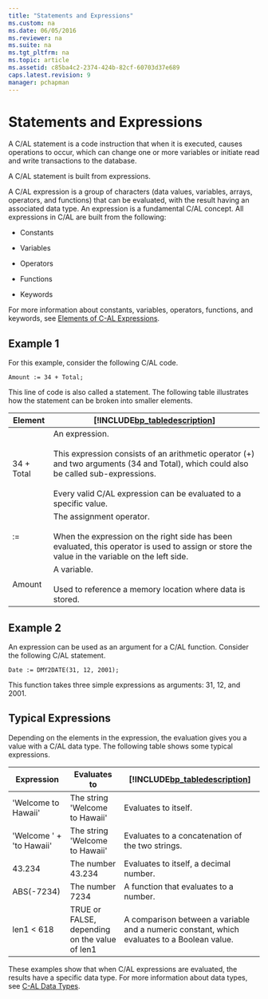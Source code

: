 ```yaml
---
title: "Statements and Expressions"
ms.custom: na
ms.date: 06/05/2016
ms.reviewer: na
ms.suite: na
ms.tgt_pltfrm: na
ms.topic: article
ms.assetid: c85ba4c2-2374-424b-82cf-60703d37e689
caps.latest.revision: 9
manager: pchapman
---
```

# Statements and Expressions
A C\/AL statement is a code instruction that when it is executed, causes operations to occur, which can change one or more variables or initiate read and write transactions to the database.  
  
 A C\/AL statement is built from expressions.  
  
 A C\/AL expression is a group of characters \(data values, variables, arrays, operators, and functions\) that can be evaluated, with the result having an associated data type. An expression is a fundamental C\/AL concept. All expressions in C\/AL are built from the following:  
  
-   Constants  
  
-   Variables  
  
-   Operators  
  
-   Functions  
  
-   Keywords  
  
 For more information about constants, variables, operators, functions, and keywords, see [Elements of C\-AL Expressions](Elements-of-C-AL-Expressions.md).  
  
## Example 1  
 For this example, consider the following C\/AL code.  
  
```  
Amount := 34 + Total;  
```  
  
 This line of code is also called a statement. The following table illustrates how the statement can be broken into smaller elements.  
  
|Element|[!INCLUDE[bp_tabledescription](includes/bp_tabledescription_md.md)]|  
|-------------|---------------------------------------|  
|34 \+ Total|An expression.<br /><br /> This expression consists of an arithmetic operator \(\+\) and two arguments \(34 and Total\), which could also be called sub\-expressions.<br /><br /> Every valid C\/AL expression can be evaluated to a specific value.|  
|:\=|The assignment operator.<br /><br /> When the expression on the right side has been evaluated, this operator is used to assign or store the value in the variable on the left side.|  
|Amount|A variable.<br /><br /> Used to reference a memory location where data is stored.|  
  
## Example 2  
 An expression can be used as an argument for a C\/AL function. Consider the following C\/AL statement.  
  
```  
Date := DMY2DATE(31, 12, 2001);  
```  
  
 This function takes three simple expressions as arguments: 31, 12, and 2001.  
  
## Typical Expressions  
 Depending on the elements in the expression, the evaluation gives you a value with a C\/AL data type. The following table shows some typical expressions.  
  
|Expression|Evaluates to|[!INCLUDE[bp_tabledescription](includes/bp_tabledescription_md.md)]|  
|----------------|------------------|---------------------------------------|  
|'Welcome to Hawaii'|The string 'Welcome to Hawaii'|Evaluates to itself.|  
|'Welcome ' \+ 'to Hawaii'|The string 'Welcome to Hawaii'|Evaluates to a concatenation of the two strings.|  
|43.234|The number 43.234|Evaluates to itself, a decimal number.|  
|ABS\(\-7234\)|The number 7234|A function that evaluates to a number.|  
|len1 \< 618|TRUE or FALSE, depending on the value of len1|A comparison between a variable and a numeric constant, which evaluates to a Boolean value.|  
  
 These examples show that when C\/AL expressions are evaluated, the results have a specific data type. For more information about data types, see [C\-AL Data Types](C-AL-Data-Types.md).